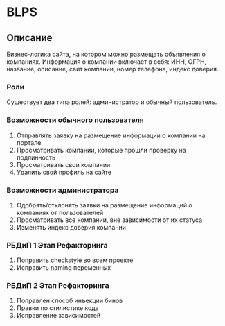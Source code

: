 # BLPS

## Описание

Бизнес-логика сайта, на котором можно размещать объявления о компаниях. Информация о компании включает в себя: ИНН,
ОГРН, название, описание, сайт компании, номер телефона, индекс доверия.

### Роли

Существует два типа ролей: администратор и обычный пользователь.

### Возможности обычного пользователя

1. Отправлять заявку на размещение информации о компании на портале
2. Просматривать компании, которые прошли проверку на подлинность
3. Просматривать свои компании
4. Удалить свой профиль на сайте

### Возможности администратора

1. Одобрять/отклонять заявки на размещение информаций о компаниях от пользователей
2. Просматривать все компании, вне зависимости от их статуса
3. Изменять индекс доверия компании

### РБДиП 1 Этап Рефакторинга

1. Поправить checkstyle во всем проекте
2. Исправить naming переменных

### РБДиП 2 Этап Рефакторинга

1. Поправлен способ инъекции бинов
2. Правки по стилистике кода
3. Исправление зависимостей
